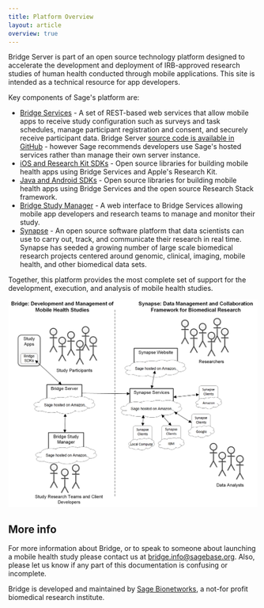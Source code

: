 ```yaml
---
title: Platform Overview
layout: article
overview: true
---
```


<div class="ui positive message">
<p>Bridge Server is part of an open source technology platform designed to accelerate the development and deployment of IRB-approved research studies of human health conducted through mobile applications.  This site is intended as a technical resource for app developers.</p>

<p>Key components of Sage's platform are:</p>

<ul>
    <li>
        <a href="http://developer.sagebridge.org/articles/rest.html">Bridge Services</a> - A set of REST-based web services that allow mobile apps to receive study configuration such as surveys and task schedules, manage participant registration and consent, and securely receive participant data.  Bridge Server <a href="https://github.com/Sage-Bionetworks/BridgePF">source code is available in GitHub</a> - however Sage recommends developers use Sage's hosted services rather than manage their own server instance.
    </li>
    <li>
        <a href="http://developer.sagebridge.org/articles/ios.html">iOS and Research Kit SDKs</a> - Open source libraries for building mobile health apps using Bridge Services and Apple's Research Kit.
    </li>
	<li>
		<a href="http://developer.sagebridge.org/articles/android.html">Java and Android SDKs</a> - Open source libraries for building mobile health apps using Bridge Services and the open source Research Stack framework.
	</li>
	<li>
		<a href="https://research.sagebridge.org/">Bridge Study Manager</a> - A web interface to Bridge Services allowing mobile app developers and research teams to manage and monitor their study.
	</li>
	<li>
		<a href="https://synapse.org">Synapse</a> - An open source software platform that data scientists can use to carry out, track, and communicate their research in real time. Synapse has seeded a growing number of large scale biomedical research projects centered around genomic, clinical, imaging, mobile health, and other biomedical data sets.
	</li>
</ul>
</div>

Together, this platform provides the most complete set of support for the development, execution, and analysis of mobile health studies.

![Sage Platform](/images/Bridge%20-%20Sage%20Overview.png)

## More info
For more information about Bridge, or to speak to someone about launching a mobile health study please contact us at [bridge.info@sagebase.org](mailto:bridge.info@sagebase.org).  Also, please let us know if any part of this documentation is confusing or incomplete.

Bridge is developed and maintained by [Sage Bionetworks](http://sagebase.org/), a not-for profit biomedical research institute.

